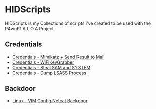 # HIDScripts
HIDScripts is my Collections of scripts i've created to be used with the P4wnP1 A.L.O.A Project.

## Credentials

* <a href="https://github.com/V0lk3n/HIDScripts/blob/main/Credentials/Credentials%20-%20Mimikatz%20%2B%20Send%20Result%20to%20Mail.md">Credentials - Mimikatz + Send Result to Mail</a>
* <a href="https://github.com/V0lk3n/HIDScripts/blob/main/Credentials/Credentials%20-%20WifiKeyGrabber.md">Credentials - WiFiKeyGrabber</a>
* <a href="https://github.com/V0lk3n/HIDScripts/blob/main/Credentials/Credentials%20-%20Steal%20SAM%20and%20System.md">Credentials - Steal SAM and SYSTEM</a>
* <a href="https://github.com/V0lk3n/HIDScripts/blob/main/Credentials/Credentials%20-%20Dump%20LSASS%20Process.md">Credentials - Dump LSASS Process</a>

## Backdoor

* <a href="https://github.com/V0lk3n/HIDScripts/blob/main/Backdoor/Linux%20-%20VIM%20Config%20Netcat%20Backdoor.md">Linux - VIM Config Netcat Backdoor</a>
